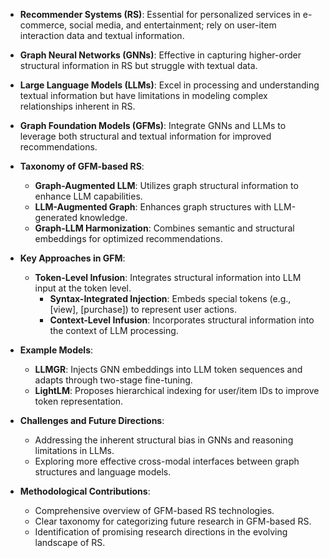- **Recommender Systems (RS)**: Essential for personalized services in e-commerce, social media, and entertainment; rely on user-item interaction data and textual information.

- **Graph Neural Networks (GNNs)**: Effective in capturing higher-order structural information in RS but struggle with textual data.

- **Large Language Models (LLMs)**: Excel in processing and understanding textual information but have limitations in modeling complex relationships inherent in RS.

- **Graph Foundation Models (GFMs)**: Integrate GNNs and LLMs to leverage both structural and textual information for improved recommendations.

- **Taxonomy of GFM-based RS**:
  - **Graph-Augmented LLM**: Utilizes graph structural information to enhance LLM capabilities.
  - **LLM-Augmented Graph**: Enhances graph structures with LLM-generated knowledge.
  - **Graph-LLM Harmonization**: Combines semantic and structural embeddings for optimized recommendations.

- **Key Approaches in GFM**:
  - **Token-Level Infusion**: Integrates structural information into LLM input at the token level.
    - **Syntax-Integrated Injection**: Embeds special tokens (e.g., [view], [purchase]) to represent user actions.
    - **Context-Level Infusion**: Incorporates structural information into the context of LLM processing.

- **Example Models**:
  - **LLMGR**: Injects GNN embeddings into LLM token sequences and adapts through two-stage fine-tuning.
  - **LightLM**: Proposes hierarchical indexing for user/item IDs to improve token representation.

- **Challenges and Future Directions**:
  - Addressing the inherent structural bias in GNNs and reasoning limitations in LLMs.
  - Exploring more effective cross-modal interfaces between graph structures and language models.

- **Methodological Contributions**:
  - Comprehensive overview of GFM-based RS technologies.
  - Clear taxonomy for categorizing future research in GFM-based RS.
  - Identification of promising research directions in the evolving landscape of RS.